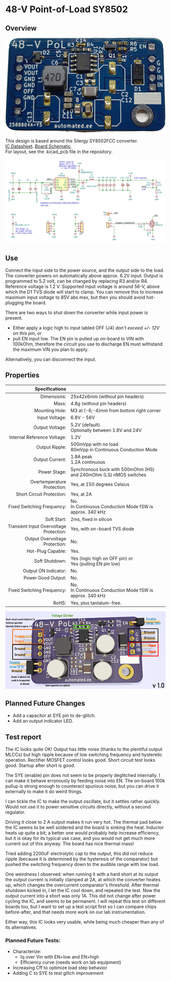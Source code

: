 # 48-V Point-of-Load SY8502

## Overview

![](/tinypol/tinypol-board.png "Photo of the Fully Automated 48-V Tinypol 1.0")

This design is based around the Silergy SY8502FCC converter.  
[IC Datasheet](/tinypol/1809231105_Silergy-Corp-SY8502FCC_C87752.pdf). [Board Schematic](/tinypol/tinypol_color.pdf).  
For layout, see the .kicad_pcb file in the repository.

![](/tinypol/schematic.png "Schematic of the board.")

## Use

Connect the input side to the power source, and the output side to the load. The converter powers on automatically above approx. 6.2V input. Output is programmed to 5.2 volt, can be changed by replacing R3 and/or R4. Reference voltage is 1.2 V. Supported input voltage is around 56-V, above which the D1 TVS diode will start to clamp. You can remove this to increase maximum input voltage to 85V abs max, but then you should avoid hot-plugging the board.

There are two ways to shut down the converter while input power is present. 
 - Either apply a logic high to input labled OFF (J4) *don't exceed +/- 12V on this pin*, or 
 - pull EN input low. The EN pin is pulled up on-board to VIN with 100kOhm, therefore the circuit you use to discharge EN must withstand the maximum VIN you plan to apply.

 Alternatively, you can disconnect the input.

 ## Properties

|                          Specifications |                                                                    |
|----------------------------------------:|--------------------------------------------------------------------|
|                             Dimensions: | 25x42x6mm (without pin headers)                                    |
|                                   Mass: | 4.8g (without pin headers)                                         |
|                          Mounting Hole: | M3 at (-6;-4)mm from bottom right corner                           |
|                          Input Voltage: | 6.8V - 56V                                                         |
|                         Output Voltage: | 5.2V (default)<br>Optionally between 1.8V and 24V                  |
|             Internal Reference Voltage: | 1.2V                                                               |
|                          Output Ripple: | 500mVpp with no load<br>80mVpp in Continuous Conduction Mode       |
|                         Output Current: | 1.8A peak<br>1.2A continuous                                   |
|                            Power Stage: | Synchronous buck with 500mOhm (HS) and 240mOhm (LS) nMOS switches  |
|             Overtemperature Protection: | Yes, at 150 degrees Celsius                                        |
|               Short Circuit Protection: | Yes, at 2A                                                         |
|              Fixed Switching Frequency: | No. <br>In Continuous Conduction Mode fSW is approx. 340 kHz       |
|                             Soft Start: | 2ms, fixed in silicon                                              |
| Transient Input Overvoltage Protection: | Yes, with on-board TVS diode                                       |
|          Output Overvoltage Protection: | No.                                                                |
|                       Hot-Plug Capable: | Yes.                                                               |
|                          Soft Shutdown: | Yes (logic high on OFF pin) or<br>Yes (pulling EN pin low) |
|                    Output ON Indicator: | No.                                                                |
|                      Power Good Output: | No.                                                                |
|              Fixed Switching Frequency: | No. <br>In Continuous Conduction Mode fSW is approx. 340 kHz       |
|                                   RoHS: | Yes, plus tantalum-free.                                           |

![](/tinypol/render.png "Render of the 48-V PoL with explanations")

 ## Planned Future Changes

 - Add a capacitor at SYE pin to de-glitch.
 - Add an output indicator LED.

 ## Test report

The IC looks quite OK! Output has little noise (thanks to the plentiful output MLCCs) but high ripple because of low switching frequency and hysteretic operation. Rectifier MOSFET control looks good. Short circuit test looks good. Startup after short is good.

The SYE (enable) pin does not seem to be properly deglitched internally. I can make it behave erronously by feeding noise into EN. The on-board 100k pullup is strong enough to counteract spurious noise, but you can drive it externally to make it do weird things.

I can tickle the IC to make the output oscillate, but it settles rather quickly. Would not use it to power sensitive circuits directly, without a second regulator.

Driving it close to 2 A output makes it run very hot. The thermal pad below the IC seems to be well soldered and the board is sinking the heat. Inductor heats up quite a bit; a better one would probably help increase efficiency, but it is okay for its typical use case, and you would not get much more current out of this anyway. The board has nice thermal mass!

Tried adding 2200uF electrolytic cap to the output, this did not reduce ripple (because it is determined by the hysteresis of the comparator) but pushed the switching frequency down to the audible range with low load. 

One weirdness I observed: when running it with a hard short at its output the output current is initially clamped at 2A, at which the converter heates up, which changes the overcurrent comparator's threshold. After thermal shutdown kicked in, I let the IC cool down, and repeated the test. Now the output current into a short was only 1A. This did not change after power cycling the IC, and seems to be permanent. I will repeat this test on different boards too, but I want to set up a test script first so I can compare chips before-after, and that needs more work on our lab instrumentation.

Either way, this IC looks very usable, while being much cheaper than any of its alternatives.

### Planned Future Tests:
 - Characterize:
   - Iq over Vin with EN=low and EN=high
   - Efficiency curve (needs work on lab equipment)
 - Increasing Cff to optimize load step behavior
 - Adding C to SYE to test glitch improvement
